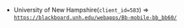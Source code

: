  - University of New Hampshire(`client_id=583`) => [`https://blackboard.unh.edu/webapps/Bb-mobile-bb_bb60/`](https://blackboard.unh.edu/webapps/Bb-mobile-bb_bb60/)
